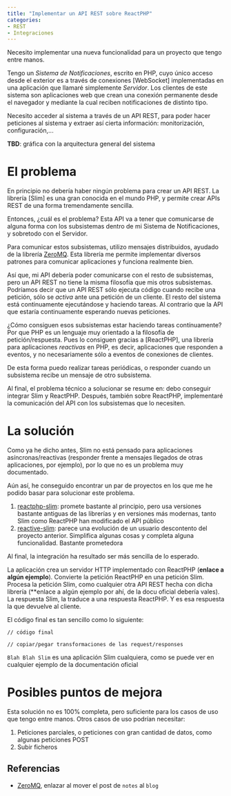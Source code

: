 ```yaml
---
title: "Implementar un API REST sobre ReactPHP"
categories:
- REST
- Integraciones
---
```


Necesito implementar una nueva funcionalidad para un proyecto que tengo
entre manos.

Tengo un *Sistema de Notificaciones*, escrito en PHP, cuyo único acceso desde
el exterior es a través de conexiones [WebSocket] implementadas en una
aplicación que llamaré simplemente *Servidor*. Los clientes de este
sistema son aplicaciones web que crean una conexión permanente desde el
navegador y mediante la cual reciben notificaciones de distinto tipo.

Necesito acceder al sistema a través de un API REST, para poder hacer
peticiones al sistema y extraer así cierta información: monitorización,
configuración,...

**TBD**: gráfica con la arquitectura general del sistema

<!-- more -->

# El problema

En principio no debería haber ningún problema para crear un API REST.
La librería [Slim] es una gran conocida en el mundo PHP, y permite
crear APIs REST de una forma tremendamente sencilla.

Entonces, ¿cuál es el problema? Esta API va a tener que comunicarse de
alguna forma con los subsistemas dentro de mi Sistema de Notificaciones,
y sobretodo con el Servidor.

Para comunicar estos subsistemas, utilizo mensajes distribuidos, ayudado
de la librería [ZeroMQ]. Esta librería me permite implementar diversos
patrones para comunicar aplicaciones y funciona realmente bien.

Así que, mi API debería poder comunicarse con el resto de subsistemas,
pero un API REST no tiene la misma filosofía que mis otros subsistemas.
Podríamos decir que un API REST sólo ejecuta código cuando recibe una
petición, sólo se *activa* ante una petición de un cliente. El resto del
sistema está continuamente ejecutándose y haciendo tareas. Al contrario
que la API que estaría continuamente esperando nuevas peticiones.

¿Cómo consiguen esos subsistemas estar haciendo tareas contínuamente?
Por que PHP es un lenguaje muy orientado a la filosofía de
petición/respuesta. Pues lo consiguen gracias a [ReactPHP], una librería
para aplicaciones *reactivas* en PHP, es decir, aplicaciones que
responden a eventos, y no necesariamente sólo a eventos de conexiones
de clientes.

De esta forma puedo realizar tareas periódicas, o responder cuando
un subsistema recibe un mensaje de otro subsistema.

Al final, el problema técnico a solucionar se resume en: debo conseguir
integrar Slim y ReactPHP. Después, también sobre ReactPHP, implementaré
la comunicación del API con los subsistemas que lo necesiten.

# La solución

Como ya he dicho antes, Slim no está pensado para aplicaciones 
asíncronas/reactivas (responder frente a mensajes llegados de otras
aplicaciones, por ejemplo), por lo que no es un problema muy 
documentado.

Aún así, he conseguido encontrar un par de proyectos en los que me he
podido basar para solucionar este problema.

1. [reactphp-slim]: promete bastante al principio, pero usa versiones
bastante antiguas de las librerías y en versiones más modernas, tanto
Slim como ReactPHP han modificado el API público
2. [reactive-slim]: parece una evolución de un usuario descontento del
proyecto anterior. Simplifica algunas cosas y completa alguna
funcionalidad. Bastante prometedora

Al final, la integración ha resultado ser más sencilla de lo esperado.

La aplicación crea un servidor HTTP implementado con ReactPHP (**enlace
a algún ejemplo**). Convierte la petición ReactPHP en una petición
Slim. Procesa la petición Slim, como cualquier otra API REST hecha
con dicha librería (**enlace a algún ejemplo por ahí, de la docu
oficial debería vales). La respuesta Slim, la traduce a una respuesta
ReactPHP. Y es esa respuesta la que devuelve al cliente.

El código final es tan sencillo como lo siguiente:

```
// código final

// copiar/pegar transformaciones de las request/responses
```

`Blah Blah Slim` es una aplicación Slim cualquiera, como se puede ver
en cualquier ejemplo de la documentación oficial

# Posibles puntos de mejora

Esta solución no es 100% completa, pero suficiente para los casos de
uso que tengo entre manos. Otros casos de uso podrían necesitar:

1. Peticiones parciales, o peticiones con gran cantidad de datos, como
algunas peticiones POST
2. Subir ficheros

## Referencias

- [ZeroMQ], enlazar al mover el post de `notes` al `blog`

[ZeroMQ]: https://rchavarria.github.io/notes/proyectos/aprendizaje/2018/04/24/zeromq-101.html
[reactphp-slim]: https://github.com/mbarquin/reactphp-slim
[reactive-slim]: https://github.com/NigelGreenway/reactive-slim/issues
